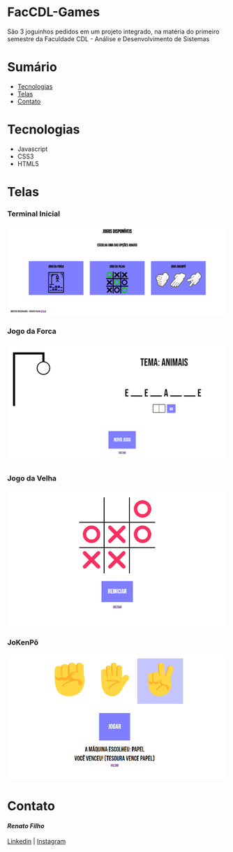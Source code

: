# FacCDL-Games
São 3 joguinhos pedidos em um projeto integrado, na matéria do primeiro semestre da Faculdade CDL - Análise e Desenvolvimento de Sistemas
# Sumário
 - [Tecnologias](#Tecnologias)
 - [Telas](#Telas)
 - [Contato](#Contato)
# Tecnologias
- Javascript
- CSS3
- HTML5
# Telas

### Terminal Inicial
![Homepage1](https://github.com/renatofilhog/fcdl-games/blob/main/prints/inicial.png?raw=true)
### Jogo da Forca
![Hangman](https://github.com/renatofilhog/fcdl-games/blob/main/prints/forca.png?raw=true)
### Jogo da Velha
![Tic-tac-toe](https://github.com/renatofilhog/fcdl-games/blob/main/prints/jogo-da-velha.png?raw=true)
### JoKenPô
![Rock-Paper-Scissor](https://github.com/renatofilhog/fcdl-games/blob/main/prints/jokenpo.png?raw=true)
# Contato
#### *Renato Filho*
[Linkedin](https://www.linkedin.com/in/renatofilhog/) | [Instagram](https://www.instagram.com/renatofilhof)